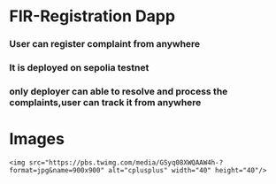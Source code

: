 # FIR-Registration Dapp
  <h3>User can register complaint from anywhere</h3>
  <h3>It is deployed on sepolia testnet</h3>
  <h3>only deployer can able to resolve and process the complaints,user can track it from anywhere</h3>  

# Images
    <img src="https://pbs.twimg.com/media/GSyq08XWQAAW4h-?format=jpg&name=900x900" alt="cplusplus" width="40" height="40"/>

 
